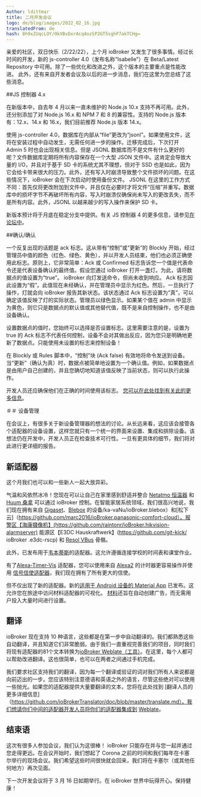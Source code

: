 ```yaml
---
Author: ldittmar
title: 二月开发会议
logo: de/blog/images/2022_02_16.jpg
translatedFrom: de
hash: 8h9xZUqcLOY/OkVBvDxrAcq4ozSP2GT5sghP7akTCHg=
---
```

亲爱的社区，双日快乐（2/22/22），上个月 ioBroker 又发生了很多事情。经过长时间的开发，新的 js-controller 4.0（发布名称“Isabelle”）在 Beta/Latest Repository 中可用。除了一些优化和改进之外，这个版本的主要重点是性能改进。
此外，还有来自开发者会议及以后的进一步消息，我们在这里为您总结了这些消息。
<!-- SOURCE: 334158 Happy TwosDay (22.2.22) liebe Community, auch im vergangenen Monat ist wieder viel bei ioBroker passiert. Nach längerer Entwicklungszeit ist der neue js-controller 4.0 (Release-name "Isabelle") im Beta/Latest Repository verfügbar. Neben einigen Optimierungen und Verbesserungen stand der Haupt-Fokus dieser Version auf Performance-Verbesserungen.
Darüber hinaus gibt es weitere Neuigkeiten aus dem Developer-Meeting und darüber hinaus, welche wir hier für Euch zusammengefasst haben. -->

##JS 控制器 4.x
<!-- SOURCE: 454297 ##JS 控制器 4.x -->
在新版本中，自去年 4 月以来一直未维护的 Node.js 10.x 支持不再可用。此外，还分别添加了对 Node.js 16.x 和 NPM 7 和 8 的兼容性。支持的 Node.js 版本有：12.x、14.x 和 16.x，我们目前推荐 Node.js 版本 14.x。
<!-- SOURCE: 69606 Mit dem neuen Release entfällt die Unterstützung für Node.js 10.x, welches seit April letztem Jahr nicht mehr gepflegt wird. Zusätzlich wurde die Kompatibilität für Node.js 16.x und NPM 7 bzw. 8 hinzugefügt. Die unterstützten Node.js Versionen sind damit: 12.x, 14.x und 16.x, wobei wir zum jetzigen Standpunkt die Node.js Version 14.x empfehlen. -->

使用 js-controller 4.0，数据库在内部从“file”更改为“jsonl”。如果使用文件，这将在安装过程中自动发生，无需任何进一步的操作。迁移完成后，下次打开 Admin 5 时也会出现相关信息。但是 JSONL 数据库而不是文件有什么更好的呢？文件数据库定期将所有内容保存在一个大型 JSON 文件中。这肯定会导致大量的 I/O，并且对于基于 SD 卡的系统尤其不理想，但对于 SSD 也是如此，因为它会给卡带来很大的压力。此外，还有写入时崩溃导致整个文件损坏的问题。在这些情况下，ioBroker 会在下次启动时使用备份文件。
JSONL 在这里的工作方式不同：首先仅将更改附加到文件中，并且仅在必要时才将文件“压缩”并重写。数据库中的损坏字节不再破坏所有内容，写入时崩溃仅确保尚未写入的更改丢失，而不是所有内容。此外，JSONL 以越来越少的写入操作来保护 SD 卡。
<!-- SOURCE: 335058 Mit dem js-controller 4.0 wird intern die Datenbank von "file" auf "jsonl" umgestellt. Dies geschieht bei der Installation automatisch ohne weitere Aktionen, wenn file genutzt wird. Nach erfolgter Migration erscheint beim nächsten Öffnen des Admin 5 auch eine Information dazu. Aber was ist denn so besser an der JSONL-Datenbank anstelle von file?
Die File-DB speichert regelmäßig alles in einem großen JSON-File. Dies kann durchaus viel I/O verursachen und ist vor allem bei SD-Karten-Basierten Systemen, aber auch mit einer SSD, nicht optimal, weil es die Karte sehr belastet. Zusätzlich besteht das Problem, das ein Absturz beim Schreiben dazu führt, dass das ganze File defekt ist. ioBroker greift in diesen Fällen dann beim nächsten Start auf ein Backup-File zurück.
JSONL arbeitet hier anders: Änderungen werden erst einmal nur an die Datei angehangen und - nur wenn nötig - wird dann das File "komprimiert" und so neu geschrieben. Ein kaputtes Byte in der DB macht nicht mehr alles kaputt und ein Absturz beim Schreibvorgang sorgt nur dafür, dass die noch nicht geschriebenen Änderungen verloren gehen, nicht alles. Außerdem schont JSONL die SD-Karte durch weniger und kleinere Schreibvorgänge. -->

新版本预计将于月底在稳定分支中提供。有关 JS 控制器 4 的更多信息，请参见[在论坛中](https://forum.iobroker.net/topic/52208/js-controller-4-0-jetzt-im-beta-latest)。
<!-- SOURCE: 726121 新版本预计将于月底在稳定分支中提供。有关 JS 控制器 4 的更多信息，请参见§§LLLLL_0§§。 -->

##确认/确认
<!-- SOURCE: 420549 ##确认/确认 -->
一个反复出现的话题是 ack 标志。这从带有“控制”或“更新”的 Blockly 开始，经过管理员中值的颜色（红色、绿色、黄色），并以开发人员结束，他们也必须正确使用此标志。原则上，它非常简单：Ack 或 Confirmed 标志告诉您一个值是代表命令还是代表设备确认的最终值。假设您通过 ioBroker 打开一盏灯。为此，请将数据点的值设置为“true”。 ioBroker 向灯发送命令，但尚未收到响应。 Ack 标志因此设置为“假”。此值现在未经确认，并在管理员中显示为红色。然后，一旦执行了操作，灯就会向 ioBroker 报告其新状态。该状态通过 Ack 标志设置为“真”，可以确定该值反映了灯的实际状态。管理员以绿色显示。如果某个值在 admin 中显示为黄色，则它只是数据点的默认值或其他替代值，既不是来自控制操作，也不是由设备确认。
<!-- SOURCE: 670400 Ein Thema, das immer wieder aufkommt, ist das Ack-Flag. Das fängt beim Blockly mit dem "steuern" bzw. "aktualisieren" an, geht über die Farben (rot, grün, gelb) der Werte im Admin und endet bei den Entwicklern, die diesen Flag auch richtig einsetzen müssen. Prinzipiell ist es ganz einfach: Das Ack- oder Bestätigt-Flag sagt aus, ob ein Wert ein Kommando darstellt oder den finalen, vom Gerät bestätigen Wert repräsentiert. Nehmen wir an, man schaltet eine Lampe über ioBroker ein. Dafür setzt man den Wert des Datenpunktes auf "true". ioBroker sendet der Lampe ein Kommando, hat aber noch keine Antwort erhalten. Der Ack-Flag ist also auf "false". Dieser Wert ist jetzt nicht bestätigt und erscheint im Admin rot.  Sobald dann die Aktion ausgeführt wurde, meldet die Lampe Ihren neuen Status an ioBroker. Dieser Zustand wird mit einem Ack-Flag "true" gesetzt und man kann sicher sein, dass der Wert auch den tatsächlichen Zustand der Lampe wiederspiegelt. Admin zeigt dies in grün an. Wird ein Wert im Admin gelb dargestellt, ist einfach der Standartwert eines Datenpunktes oder ein anderer Ersatzwert, der weder von einer Steueraktion herrührt noch vom Gerät bestätigt wurde. -->

设置数据点的值时，您始终可以选择是否设置标志。这里需要注意的是，设置为 true 的 Ack 标志不代表任何控制，设备不会对其做出反应，因为您只是明确地更新了数据点。只能使用未设置的标志来控制设备！
<!-- SOURCE: 771570 设置数据点的值时，您始终可以选择是否设置标志。这里需要注意的是，设置为 true 的 Ack 标志不代表任何控制，设备不会对其做出反应，因为您只是明确地更新了数据点。只能使用未设置的标志来控制设备！ -->

在 Blockly 或 Rules 脚本中，“控制”块 (Ack false) 有效地将命令发送到设备。当“更新”（确认为真）时，数据点被简单地设置为一个确认值。例如，如果数据点是由用户自己创建的，并且您确切地知道该值反映了当前状态，则可以执行此操作。
<!-- SOURCE: 528949 In Blockly- oder Rules-Skripten wird mit dem "steuern"-Block (Ack false) praktisch der Befehl zum Gerät gesendet. Beim "aktualisieren" (Ack true) wird ein Datenpunkt einfach auf einen bestätigten Wert gesetzt. Das macht man, wenn zum Beispiel der Datenpunkt vom User selbst erstellt worden ist und man genau weiß, dass der Wert den aktuellen Stand widerspiegelt. -->

开发人员还应确保他们在正确的时间使用该标志。 [您可以在此处找到有关此的更多信息](https://github.com/ioBroker/ioBroker.docs/blob/master/docs/en/dev/adapterdev.md#commands-and-statuses)。
<!-- SOURCE: 641848 开发人员还应确保他们在正确的时间使用该标志。 §§LLLLL_0§§。 -->

＃＃ 设备管理
<!-- SOURCE: 474882 ＃＃ 设备管理 -->

在会议上，有很多关于新设备管理器的想法的讨论。从长远来看，这应该会接管各个适配器的设备设置，这样您就只有一个统一的界面来设置、集成和排除设备。该想法仍在开发中，开发人员正在检查技术可行性。一旦有更具体的细节，我们将对此进行更详细的报告。
<!-- SOURCE: 689172 在会议上，有很多关于新设备管理器的想法的讨论。从长远来看，这应该会接管各个适配器的设备设置，这样您就只有一个统一的界面来设置、集成和排除设备。该想法仍在开发中，开发人员正在检查技术可行性。一旦有更具体的细节，我们将对此进行更详细的报告。 -->

## 新适配器
<!-- SOURCE: 913638 ## 新适配器 -->
这个月我们也可以和一些新人一起大放异彩。
<!-- SOURCE: 915060 这个月我们也可以和一些新人一起大放异彩。 -->

气温和风依然冰冷！您现在可以让自己在家里感到舒适并整合 [Netatmo 恒温器](https://github.com/Homemade-Disaster/ioBroker.netatmo-energy) 和 [Huum 桑拿](https://github.com/Chris-1965/ioBroker.huum-sauna) 可以通过 ioBroker 控制。在智能家居系统领域，我们很高兴地说，我们现在拥有来自 [Gigaset](https://github.com/matthsc/ioBroker.gigaset-elements)、[Blebox](https://github.com) 的设备/ka-vaNu/ioBroker.blebox）和[松下云]（https://github.com/marc2016/ioBroker.panasonic-comfort-cloud）。报警区【海康摄像机】(https://github.com/raintonr/ioBroker.hikvision-alarmserver) 能源区【E3DC Hauskraftwerk】(https://github.com/git-kick/ ioBroker .e3dc-rscp) 和 [Resol VBus](https://github.com/Grizzelbee/ioBroker.resol) 骨骼。
<!-- SOURCE: 215817 Noch sind die Temperaturen und der Wind eisig kalt! Zu Hause kann man es sich jetzt gemütlich machen und die §§LLLLL_0§§ Gräte eingebunden werden. -->

此外，已发布用于[韦本蒂斯](https://github.com/Newan/ioBroker.webuntis)的适配器。这允许遵循连接学校的时间表和课堂作业。
<!-- SOURCE: 797521 此外，已发布用于§§LLLLL_0§§的适配器。这允许遵循连接学校的时间表和课堂作业。 -->

有了[Alexa-Timer-Vis](https://github.com/MiRo1310/ioBroker.alexa-timer-vis) 适配器，您可以使用来自 [Alexa2](https://github.com/Apollon77/ioBroker.alexa2) 的计时器更容易操作并使用 [信号信使适配器](https://github.com/necotec/ioBroker.signal-cmb)，我们现在拥有了所有更大的信使。
<!-- SOURCE: 75048 有了§§LLLLL_0§§，我们现在拥有了所有更大的信使。 -->

但不仅出现了新的适配器。新的[适用于 Android 设备的 Material App](https://play.google.com/store/apps/details?id=com.iobrokermaterial&hl=de) 已发布。这允许您在旅途中访问材料适配器的可视化。 [材料](https://github.com/ioBroker/ioBroker.material)还旨在自动创建广告，而无需用户投入大量时间进行设置。
<!-- SOURCE: 482139 但不仅出现了新的适配器。新的§§LLLLL_0§§还旨在自动创建广告，而无需用户投入大量时间进行设置。 -->

## 翻译
<!-- SOURCE: 559609 ## 翻译 -->
ioBroker 现在支持 10 种语言，这些都是在第一步中自动翻译的。我们都熟悉这些自动翻译，并且知道它们非常脆弱。由于我们一直重视完善我们的项目，同时我们将现有适配器的81个文本转换为[ioBroker Weblate（工具）](https://weblate.iobroker.net/accounts/login)。在这里，每个人都可以帮助改进翻译。这也很简单，也可以在两者之间通过手机完成。
<!-- SOURCE: 326166 ioBroker 现在支持 10 种语言，这些都是在第一步中自动翻译的。我们都熟悉这些自动翻译，并且知道它们非常脆弱。由于我们一直重视完善我们的项目，同时我们将现有适配器的81个文本转换为§§LLLLL_0§§。在这里，每个人都可以帮助改进翻译。这也很简单，也可以在两者之间通过手机完成。 -->

我们要求社区支持我们的翻译，因为每一个翻译或验证的词对我们所有人来说都是向前迈出的一步。您应该特别注意德语和英语之外的语言，尽管这些绝对可以使用一些抛光。如果您的适配器提供大量要翻译的文本，您将在此处找到 [翻译人员的更多详细信息]（https://github.com/ioBrokerTranslator/doc/blob/master/translate.md）。我们想请你们中间的适配器开发人员将你们的适配器集成到 [Weblate](https://github.com/ioBrokerTranslator/doc/blob/master/README.md#request-an-adapter-to-be-added-to-weblate)。
<!-- SOURCE: 177929 Wir bitten die Community, uns bei der Übersetzung zu unterstützen, denn jedes übersetzte bzw verifizierte Wort, ist ein Schritt weiter für uns alle. Ein besonderes Augenmerk sollte man auf die Sprachen außerhalb von Deutsch und Englisch setzen, wobei auch diese bestimmt noch etwas Polishing vertragen können. Hier findet ihr §§LLLLL_0§§, falls euer Adapter viel Text zum Übersetzen anbietet. -->

## 结束语
<!-- SOURCE: 758446 ## 结束语 -->
这次有很多人参加会议，我们认为这很棒！ ioBroker 只能存在并与您一起并通过您走得更远。在会议开始时，我们想起了 Corona 之前的时间和我们每年在卡塞尔举行的现场会议。我们希望这些时间很快就会回来，我们将在卡塞尔（或其他任何地方）再次见面。
<!-- SOURCE: 615273 这次有很多人参加会议，我们认为这很棒！ ioBroker 只能存在并与您一起并通过您走得更远。在会议开始时，我们想起了 Corona 之前的时间和我们每年在卡塞尔举行的现场会议。我们希望这些时间很快就会回来，我们将在卡塞尔（或其他任何地方）再次见面。 -->

下一次开发会议将于 3 月 16 日如期举行。在 ioBroker 世界中玩得开心。保持健康！
<!-- SOURCE: 886117 下一次开发会议将于 3 月 16 日如期举行。在 ioBroker 世界中玩得开心。保持健康！ -->